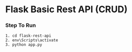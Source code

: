 # Flask Basic Rest API (CRUD)

### **Step To Run**

```
1. cd flask-rest-api
2. env\Scripts\activate
3. python app.py

```
